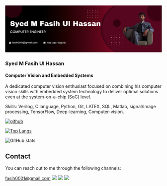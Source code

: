 
![Computer Vision and Embedded Systems](https://github.com/fasih0001/fasih0001/blob/main/Black%20and%20Red%20Gradient%20Professional%20LinkedIn%20Banner.png)

### Syed M Fasih Ul Hassan
#### Computer Vision and Embedded Systems

A dedicated computer vision enthusiast focused on combining his computer vision skills with embedded system technology to deliver optimal solutions even at the system-on-a-chip (SoC) level.

Skills: Verilog, C language, Python, Git, LATEX, SQL, Matlab, signal/Image processing, TensorFlow, Deep-learning, Computer-vision.

[<img src='https://cdn.jsdelivr.net/npm/simple-icons@3.0.1/icons/github.svg' alt='github' height='40'>](https://github.com/fasih0001)  

[![Top Langs](https://github-readme-stats.vercel.app/api/top-langs/?username=fasih0001)](https://github.com/anuraghazra/github-readme-stats)

![GitHub stats](https://github-readme-stats.vercel.app/api?username=fasih0001&show_icons=true)  


## Contact

You can reach out to me through the following channels:

 [fasih0001@gmail.com](fasih0001@gmail.com)
 [<img src="https://img.icons8.com/color/48/000000/twitter--v2.png"/>](https://twitter.com/faseihulhassan?t=eBxHkbmuCu8tTsadUYl9ig&s=09)
 [<img src="https://img.icons8.com/color/48/000000/linkedin.png"/>](https://www.linkedin.com/in/syed-m-fasih-ul-hassan-00426117b/)
 [<img src="https://img.icons8.com/color/48/000000/domain.png"/>](https://fasih0001.github.io/portfolio.github.io/)
